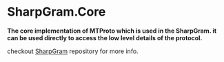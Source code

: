 # SharpGram.Core

**The core implementation of MTProto which is used
in the SharpGram. it can be used directly to access the low level details of the 
protocol.**

checkout [SharpGram](https://github.com/mralisalehi/sharpgram) repository for more info.
